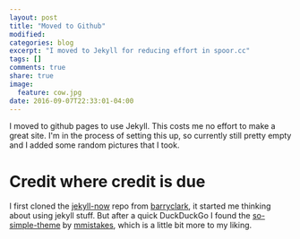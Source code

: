 ```yaml
---
layout: post
title: "Moved to Github"
modified:
categories: blog
excerpt: "I moved to Jekyll for reducing effort in spoor.cc"
tags: []
comments: true
share: true
image:
  feature: cow.jpg
date: 2016-09-07T22:33:01-04:00
---
```


I moved to github pages to use Jekyll. This costs me no effort to make a great site.
I'm in the process of setting this up, so currently still pretty empty and I added
some random pictures that I took.

# Credit where credit is due
I first cloned the [jekyll-now](https://github.com/barryclark/jekyll-now/) repo from [barryclark](https://github.com/barryclark/), it started me thinking about using jekyll stuff.
But after a quick DuckDuckGo I found the [so-simple-theme](https://github.com/mmistakes/so-simple-theme) by [mmistakes](https://github.com/mmistakes/), which is a little bit more to my liking.



